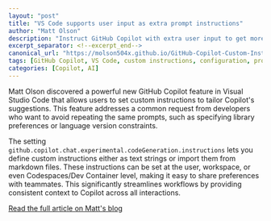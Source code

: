 ```yaml
---
layout: "post"
title: "VS Code supports user input as extra prompt instructions"
author: "Matt Olson"
description: "Instruct GitHub Copilot with extra user input to get more fitting results."
excerpt_separator: <!--excerpt_end-->
canonical_url: "https://molson504x.github.io/GitHub-Copilot-Custom-Instructions"
tags: [GitHub Copilot, VS Code, custom instructions, configuration, productivity, features]
categories: [Copilot, AI]
---
```


Matt Olson discovered a powerful new GitHub Copilot feature in Visual Studio Code that allows users to set custom instructions to tailor Copilot's suggestions. This feature addresses a common request from developers who want to avoid repeating the same prompts, such as specifying library preferences or language version constraints.<!--excerpt_end-->

The setting `github.copilot.chat.experimental.codeGeneration.instructions` lets you define custom instructions either as text strings or import them from markdown files. These instructions can be set at the user, workspace, or even Codespaces/Dev Container level, making it easy to share preferences with teammates. This significantly streamlines workflows by providing consistent context to Copilot across all interactions.

[Read the full article on Matt's blog](https://molson504x.github.io/GitHub-Copilot-Custom-Instructions)
